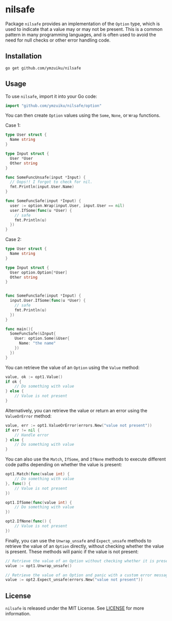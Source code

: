 # nilsafe

Package `nilsafe` provides an implementation of the `Option` type, which is used to indicate that a value may or may not be present. This is a common pattern in many programming languages, and is often used to avoid the need for null checks or other error handling code.

## Installation

```
go get github.com/ymzuiku/nilsafe
```

## Usage

To use `nilsafe`, import it into your Go code:

```go
import "github.com/ymzuiku/nilsafe/option"
```

You can then create `Option` values using the `Some`, `None`, or `Wrap` functions.

Case 1:

```go
type User struct {
  Name string
}

type Input struct {
  User *User
  Other string
}

func SomeFuncUnsafe(input *Input) {
  // Oops!! I forgot to check for nil.
  fmt.Println(input.User.Name)
}

func SomeFuncSafe(input *Input) {
  user := option.Wrap(input.User, input.User == nil)
  user.IfSome(func(u *User) {
    // safe
    fmt.Println(u)
  })
}


```

Case 2:

```go
type User struct {
  Name string
}

type Input struct {
  User option.Option[*User]
  Other string
}


func SomeFuncSafe(input *Input) {
  input.User.IfSome(func(u *User) {
    // safe
    fmt.Println(u)
  })
}

func main(){
  SomeFuncSafe(&Input{
    User: option.Some(&User{
      Name: "the name"
    })
  })
}

```

You can retrieve the value of an `Option` using the `Value` method:

```go
value, ok := opt1.Value()
if ok {
    // Do something with value
} else {
    // Value is not present
}
```

Alternatively, you can retrieve the value or return an error using the `ValueOrError` method:

```go
value, err := opt1.ValueOrError(errors.New("value not present"))
if err != nil {
    // Handle error
} else {
    // Do something with value
}
```

You can also use the `Match`, `IfSome`, and `IfNone` methods to execute different code paths depending on whether the value is present:

```go
opt1.Match(func(value int) {
    // Do something with value
}, func() {
    // Value is not present
})

opt1.IfSome(func(value int) {
    // Do something with value
})

opt2.IfNone(func() {
    // Value is not present
})
```

Finally, you can use the `Unwrap_unsafe` and `Expect_unsafe` methods to retrieve the value of an `Option` directly, without checking whether the value is present. These methods will panic if the value is not present:

```go
// Retrieve the value of an Option without checking whether it is present
value := opt1.Unwrap_unsafe()

// Retrieve the value of an Option and panic with a custom error message if the value is not present
value := opt2.Expect_unsafe(errors.New("value not present"))
```

## License

`nilsafe` is released under the MIT License. See [LICENSE](https://github.com/ymzuiku/nilsafe/blob/main/LICENSE) for more information.
